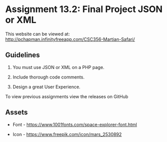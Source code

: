 # Assignment 13.2: Final Project JSON or XML

This website can be viewed at: http://pchapman.infinityfreeapp.com/CSC356-Martian-Safari/
## Guidelines

1. You must use JSON or XML on a PHP page.

2. Include thorough code comments.

3. Design a great User Experience.


To view previous assignments view the releases on GitHub

## Assets

* Font - https://www.1001fonts.com/space-explorer-font.html

* Icon - https://www.freepik.com/icon/mars_2530892